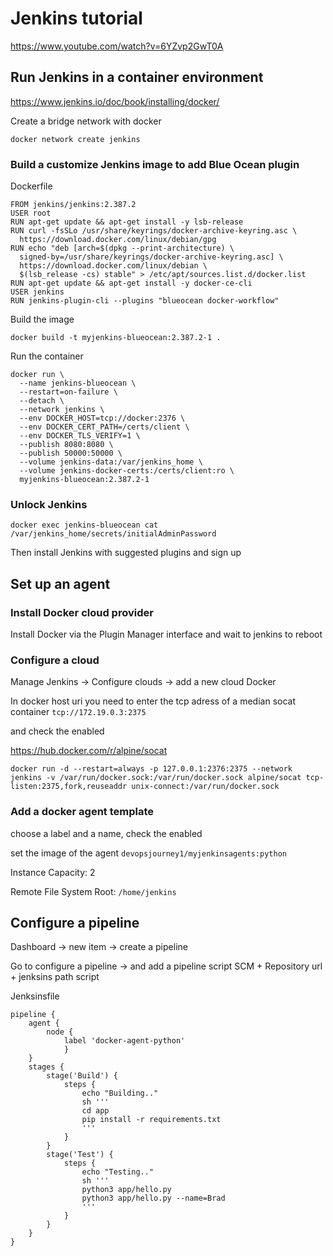 # Jenkins tutorial

https://www.youtube.com/watch?v=6YZvp2GwT0A

## Run Jenkins in a container environment

https://www.jenkins.io/doc/book/installing/docker/

Create a bridge network with docker
```
docker network create jenkins
```

### Build a customize Jenkins image to add Blue Ocean plugin

Dockerfile
```
FROM jenkins/jenkins:2.387.2
USER root
RUN apt-get update && apt-get install -y lsb-release
RUN curl -fsSLo /usr/share/keyrings/docker-archive-keyring.asc \
  https://download.docker.com/linux/debian/gpg
RUN echo "deb [arch=$(dpkg --print-architecture) \
  signed-by=/usr/share/keyrings/docker-archive-keyring.asc] \
  https://download.docker.com/linux/debian \
  $(lsb_release -cs) stable" > /etc/apt/sources.list.d/docker.list
RUN apt-get update && apt-get install -y docker-ce-cli
USER jenkins
RUN jenkins-plugin-cli --plugins "blueocean docker-workflow"
```

Build the image
```
docker build -t myjenkins-blueocean:2.387.2-1 .
```

Run the container
```
docker run \
  --name jenkins-blueocean \
  --restart=on-failure \
  --detach \
  --network jenkins \
  --env DOCKER_HOST=tcp://docker:2376 \
  --env DOCKER_CERT_PATH=/certs/client \
  --env DOCKER_TLS_VERIFY=1 \
  --publish 8080:8080 \
  --publish 50000:50000 \
  --volume jenkins-data:/var/jenkins_home \
  --volume jenkins-docker-certs:/certs/client:ro \
  myjenkins-blueocean:2.387.2-1 
```

### Unlock Jenkins

```
docker exec jenkins-blueocean cat /var/jenkins_home/secrets/initialAdminPassword
```

Then install Jenkins with suggested plugins and sign up

## Set up an agent

### Install Docker cloud provider

Install Docker via the Plugin Manager interface and wait to jenkins to reboot

### Configure a cloud

Manage Jenkins -> Configure clouds -> add a new cloud Docker


In docker host uri you need to enter the tcp adress of a median socat container `tcp://172.19.0.3:2375`

and check the enabled

https://hub.docker.com/r/alpine/socat

```
docker run -d --restart=always -p 127.0.0.1:2376:2375 --network jenkins -v /var/run/docker.sock:/var/run/docker.sock alpine/socat tcp-listen:2375,fork,reuseaddr unix-connect:/var/run/docker.sock
```

### Add a docker agent template

choose a label and a name, check the enabled

set the image of the agent `devopsjourney1/myjenkinsagents:python`

Instance Capacity: 2

Remote File System Root: `/home/jenkins`

## Configure a pipeline

Dashboard -> new item -> create a pipeline

Go to configure a pipeline -> and add a pipeline script SCM + Repository url + jenksins path script

Jenksinsfile
```
pipeline {
    agent { 
        node {
            label 'docker-agent-python'
            }
    }
    stages {
        stage('Build') {
            steps {
                echo "Building.."
                sh '''
                cd app
                pip install -r requirements.txt
                '''
            }
        }
        stage('Test') {
            steps {
                echo "Testing.."
                sh '''
                python3 app/hello.py
                python3 app/hello.py --name=Brad
                '''
            }
        }
    }
}
```
